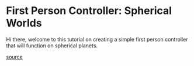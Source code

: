 # First Person Controller: Spherical Worlds
Hi there, welcome to this tutorial on creating a simple first person controller that will function on spherical planets.

[source](https://www.youtube.com/watch?v=TicipSVT-T8)
